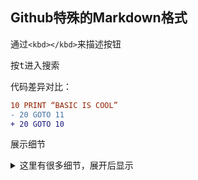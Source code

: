 ## Github特殊的Markdown格式

通过`<kbd></kbd>`来描述按钮

按<kbd>t</kbd>进入搜索

代码差异对比：

```diff
10 PRINT “BASIC IS COOL”
- 20 GOTO 11
+ 20 GOTO 10
```

展示细节

<details>
<summary>这里有很多细节，展开后显示</summary>
<pre>
细节
细节
细节
很多细节


居中图片与文字
`<div align=”center”> [ Your content here ]</div>`

<div align="center">
<img src="https://octodex.github.com/images/dunetocat.png" width="200">
<p>居中的图片与文字</p>
</div>


创建较小的文字`<sup> or <sub>`

<div align="center">
<img src="https://octodex.github.com/images/megacat-2.png" width="200"><br>
<sup><strong>加粗+较小</strong> 较小文字</sup>
</div>
View more octocats on the [Octodex](https://octodex.github.com/)!